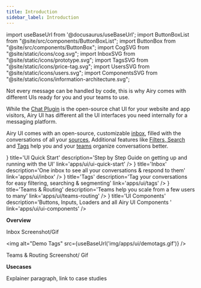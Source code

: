```yaml
---
title: Introduction
sidebar_label: Introduction
---
```


import useBaseUrl from '@docusaurus/useBaseUrl';
import ButtonBoxList from "@site/src/components/ButtonBoxList";
import ButtonBox from "@site/src/components/ButtonBox";
import CogSVG from "@site/static/icons/cog.svg";
import InboxSVG from "@site/static/icons/prototype.svg";
import TagsSVG from "@site/static/icons/price-tag.svg";
import UsersSVG from "@site/static/icons/users.svg";
import ComponentsSVG from "@site/static/icons/information-architecture.svg";

Not every message can be handled by code, this is why Airy comes with different UIs ready for you and your teams to use. 

While the [Chat Plugin](sources/chat-plugin.md) is the open-source chat UI for your website and app visitors, Airy UI has different all the UI interfaces you need internally for a messaging platform.

Airy UI comes with an open-source, customizable [inbox](inbox), filled with the conversations of all your [sources](sources/introduction.md), 
Additional features like [Filters, Search](inbox) and [Tags](tags) help you and your [teams](teams-routing) organize conversations better.

<ButtonBoxList>
    <ButtonBox
        icon={() => <CogSVG />}
        title='UI Quick Start'
        description='Step by Step Guide on getting up and running with the UI'
        link='apps/ui/ui-quick-start'
    />
    <ButtonBox
        icon={() => <InboxSVG />}
        title='Inbox'
        description='One inbox to see all your conversations & respond to them'
        link='apps/ui/inbox'
    />
    <ButtonBox
        icon={() => <TagsSVG />}
        title='Tags'
        description='Tag your conversations for easy filtering, searching & segmenting'
        link='apps/ui/tags'
    />
    <ButtonBox
        icon={() => <UsersSVG />}
        title='Teams & Routing'
        description='Teams help you scale from a few users to many'
        link='apps/ui/teams-routing'
    />
    <ButtonBox
        icon={() => <ComponentsSVG />}
        title='UI Components'
        description='Buttons, Inputs, Loaders and all Airy UI Components '
        link='apps/ui/ui-components'
    />
</ButtonBoxList>


**Overview**

Inbox Screenshot/Gif

<img alt="Demo Tags"
src={useBaseUrl('img/apps/ui/demotags.gif')} />

Teams & Routing Screenshot/ Gif

**Usecases**

Explainer paragraph, link to case studies 